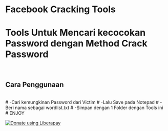 # Facebook Cracking Tools
<h1>Tools Untuk Mencari kecocokan Password dengan Method Crack Password</h1>
<br><h2>Cara Penggunaan</h2></br>
# -Cari kemungkinan Password dari Victim
# -Lalu Save pada Notepad
# -Beri nama sebagai wordlist.txt
# -Simpan dengan 1 Folder dengan Tools ini
# ENJOY
 

<noscript><a href="https://liberapay.com/TheSploit/donate"><img alt="Donate using Liberapay" src="https://liberapay.com/assets/widgets/donate.svg"></a></noscript>